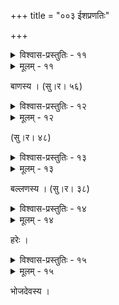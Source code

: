 +++
title = "००३ ईशप्रणतिः"

+++



<details><summary>विश्वास-प्रस्तुतिः - ११</summary>

मौलौ वेगाद् उदञ्चत्य् अपि चरणभरन्यञ्चदुर्वीतलत्वाद्  
अक्षुण्णस्वर्गलोकस्थितिमुदितसुरश्रेष्ठगोष्ठीस्तुताय ।  
सन्त्रासान् निःसरनत्य् अविरतविषजद्दक्षिणार्धाङ्ग  
बन्धाद् अत्यक्तायाद्रिपुत्र्या तिर्पुरहरजगत्क्लेशहन्त्रे नमस् ते ॥११॥
</details>

<details><summary>मूलम् - ११</summary>

मौलौ वेगाद् उदञ्चत्य् अपि चरणभरन्यञ्चदुर्वीतलत्वाद्  
अक्षुण्णस्वर्गलोकस्थितिमुदितसुरश्रेष्ठगोष्ठीस्तुताय ।  
सन्त्रासान् निःसरनत्य् अविरतविषजद्दक्षिणार्धाङ्ग  
बन्धाद् अत्यक्तायाद्रिपुत्र्या तिर्पुरहरजगत्क्लेशहन्त्रे नमस् ते ॥११॥
</details>


बाणस्य । (सु।र। ५६)  



<details><summary>विश्वास-प्रस्तुतिः - १२</summary>

नमस् तुङ्गशिरश् चुम्बिचन्द्रचामरचारवे ।  
त्रैलोक्यनगरारम्भमूलस्तम्भाय शम्भवे ॥१२॥
</details>

<details><summary>मूलम् - १२</summary>

नमस् तुङ्गशिरश् चुम्बिचन्द्रचामरचारवे ।  
त्रैलोक्यनगरारम्भमूलस्तम्भाय शम्भवे ॥१२॥
</details>


(सु।र। ४८)  



<details><summary>विश्वास-प्रस्तुतिः - १३</summary>

तादृक्सप्तसमुद्रमुद्रितमहीभूभृद्भिर् अभ्रङ्कषैस्  
तावद्भिः परिवारिता पृथुद्वीपैः समन्ताद् इयम् ।  
यस्य स्फारफणामणौ निलयनात् तिर्यक्कलङ्काकृतिः  
शेषः सो’प्य् अगमद् यदङ्गदपदं तस्मै नमः शम्भवे ॥१३॥
</details>

<details><summary>मूलम् - १३</summary>

तादृक्सप्तसमुद्रमुद्रितमहीभूभृद्भिर् अभ्रङ्कषैस्  
तावद्भिः परिवारिता पृथुद्वीपैः समन्ताद् इयम् ।  
यस्य स्फारफणामणौ निलयनात् तिर्यक्कलङ्काकृतिः  
शेषः सो’प्य् अगमद् यदङ्गदपदं तस्मै नमः शम्भवे ॥१३॥
</details>


बल्लणस्य । (सु।र। ३८)  



<details><summary>विश्वास-प्रस्तुतिः - १४</summary>

नमस् तस्मै कस्मैचन वचनवित्तेन्द्रिययमी  
यम् ईशानं ज्योतिर्मयम् अयम् उपास्ते मुनिजनः ।  
गुरूपज्ञप्रज्ञामुकुरनिकुरम्बप्रतिफलन्  
निजानन्दज्योत्स्नाभ्युदयभिदुराज्ञानतिमिरः ॥१४॥
</details>

<details><summary>मूलम् - १४</summary>

नमस् तस्मै कस्मैचन वचनवित्तेन्द्रिययमी  
यम् ईशानं ज्योतिर्मयम् अयम् उपास्ते मुनिजनः ।  
गुरूपज्ञप्रज्ञामुकुरनिकुरम्बप्रतिफलन्  
निजानन्दज्योत्स्नाभ्युदयभिदुराज्ञानतिमिरः ॥१४॥
</details>


हरेः ।  



<details><summary>विश्वास-प्रस्तुतिः - १५</summary>

वृषधन धनदप्रिय प्रियार्ध  
ग्रथनविदग्ध विदग्धचित्तयोने ।  
पुरहर हरिणाङ्कचूड चूडा  
भुजगभयङ्कर धूर्जटे नमस् ते ॥१५॥
</details>

<details><summary>मूलम् - १५</summary>

वृषधन धनदप्रिय प्रियार्ध  
ग्रथनविदग्ध विदग्धचित्तयोने ।  
पुरहर हरिणाङ्कचूड चूडा  
भुजगभयङ्कर धूर्जटे नमस् ते ॥१५॥
</details>


भोजदेवस्य ।  

